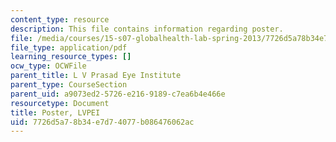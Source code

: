 ```yaml
---
content_type: resource
description: This file contains information regarding poster.
file: /media/courses/15-s07-globalhealth-lab-spring-2013/7726d5a78b34e7d74077b086476062ac_MIT15_S07S13_poster_lvp.pdf
file_type: application/pdf
learning_resource_types: []
ocw_type: OCWFile
parent_title: L V Prasad Eye Institute
parent_type: CourseSection
parent_uid: a9073ed2-5726-e216-9189-c7ea6b4e466e
resourcetype: Document
title: Poster, LVPEI
uid: 7726d5a7-8b34-e7d7-4077-b086476062ac
---
```

